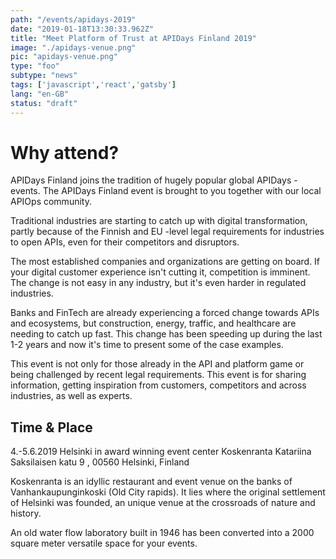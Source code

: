 ```yaml
---
path: "/events/apidays-2019"
date: "2019-01-18T13:30:33.962Z"
title: "Meet Platform of Trust at APIDays Finland 2019"
image: "./apidays-venue.png"
pic: "apidays-venue.png"
type: "foo"
subtype: "news"
tags: ['javascript','react','gatsby']
lang: "en-GB"
status: "draft"
---
```

# Why attend?

APIDays Finland joins the tradition of hugely popular global APIDays -events. The APIDays Finland event is brought to you together with our local APIOps community. 

Traditional industries are starting to catch up with digital transformation, partly because of the Finnish and EU -level legal requirements for industries to open APIs, even for their competitors and disruptors. 

The most established companies and organizations are getting on board. If your digital customer experience isn't cutting it, competition is imminent. The change is not easy in any industry, but it's even harder in regulated industries.

Banks and FinTech are already experiencing a forced change towards APIs and ecosystems, but construction, energy, traffic, and healthcare are needing to catch up fast. This change has been speeding up during the last 1-2 years and now it's time to present some of the case examples.

This event is not only for those already in the API and platform game or being challenged by recent legal requirements. This event is for sharing information, getting inspiration from customers, competitors and across industries, as well as experts. 

## Time & Place

4.-5.6.2019 Helsinki in award winning event center Koskenranta
Katariina Saksilaisen katu 9 , 00560 Helsinki, Finland

 Koskenranta is an idyllic restaurant and event venue on the banks of
Vanhankaupunginkoski (Old City rapids). It lies where the original settlement of
Helsinki was founded, an unique venue at the crossroads of nature and history.

An old water flow laboratory built in 1946 has been converted into a 2000
square meter versatile space for your events.